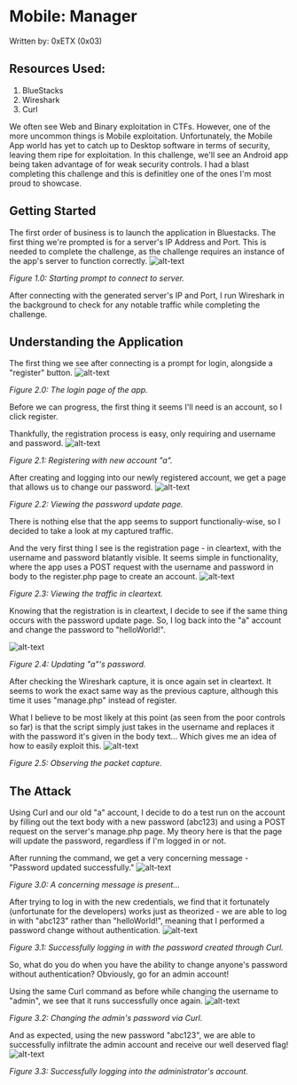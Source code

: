 # Mobile: Manager
Written by: 0xETX (0x03)

## Resources Used:
1. BlueStacks
2. Wireshark
3. Curl

We often see Web and Binary exploitation in CTFs. However, one of the more uncommon things is Mobile exploitation. Unfortunately, the Mobile App world has yet to catch up to Desktop software in terms of security, leaving them ripe for exploitation. In this challenge, we'll see an Android app being taken advantage of for weak security controls. I had a blast completing this challenge and this is definitley one of the ones I'm most proud to showcase.

## Getting Started
The first order of business is to launch the application in Bluestacks. The first thing we're prompted is for a server's IP Address and Port. This is needed to complete the challenge, as the challenge requires an instance of the app's server to function correctly.
![alt-text](https://github.com/0xETX/CTF-Writeups/blob/main/HackTheBox%20Challenges/Mobile/Manager/Images/1.png "Server address information.")

*Figure 1.0: Starting prompt to connect to server.*

After connecting with the generated server's IP and Port, I run Wireshark in the background to check for any notable traffic while completing the challenge.

## Understanding the Application
The first thing we see after connecting is a prompt for login, alongside a "register" button.
![alt-text](https://github.com/0xETX/CTF-Writeups/blob/main/HackTheBox%20Challenges/Mobile/Manager/Images/2.png "Viewing the default homepage.")

*Figure 2.0: The login page of the app.*

Before we can progress, the first thing it seems I'll need is an account, so I click register.

Thankfully, the registration process is easy, only requiring and username and password.
![alt-text](https://github.com/0xETX/CTF-Writeups/blob/main/HackTheBox%20Challenges/Mobile/Manager/Images/3.png "Registering.")

*Figure 2.1: Registering with new account "a".*

After creating and logging into our newly registered account, we get a page that allows us to change our password.
![alt-text](https://github.com/0xETX/CTF-Writeups/blob/main/HackTheBox%20Challenges/Mobile/Manager/Images/4.png "Password page.")

*Figure 2.2: Viewing the password update page.*

There is nothing else that the app seems to support functionaliy-wise, so I decided to take a look at my captured traffic.

And the very first thing I see is the registration page - in cleartext, with the username and password blatantly visible. It seems simple in functionality, where the app uses a POST request with the username and password in body to the register.php page to create an account.
![alt-text](https://github.com/0xETX/CTF-Writeups/blob/main/HackTheBox%20Challenges/Mobile/Manager/Images/5.png "Viewing the cleartext registration.")

*Figure 2.3: Viewing the traffic in cleartext.*

Knowing that the registration is in cleartext, I decide to see if the same thing occurs with the password update page. So, I log back into the "a" account and change the password to "helloWorld!".

![alt-text](https://github.com/0xETX/CTF-Writeups/blob/main/HackTheBox%20Challenges/Mobile/Manager/Images/6.png "Updating the password.")

*Figure 2.4: Updating "a"'s password.*

After checking the Wireshark capture, it is once again set in cleartext. It seems to work the exact same way as the previous capture, although this time it uses "manage.php" instead of register.

What I believe to be most likely at this point (as seen from the poor controls so far) is that the script simply just takes in the username and replaces it with the password it's given in the body text... Which gives me an idea of how to easily exploit this.
![alt-text](https://github.com/0xETX/CTF-Writeups/blob/main/HackTheBox%20Challenges/Mobile/Manager/Images/7.png "Observing the manage.php capture.")

*Figure 2.5: Observing the packet capture.*

## The Attack
Using Curl and our old "a" account, I decide to do a test run on the account by filling out the text body with a new password (abc123) and using a POST request on the server's manage.php page. My theory here is that the page will update the password, regardless if I'm logged in or not.

After running the command, we get a very concerning message - "Password updated successfully."
![alt-text](https://github.com/0xETX/CTF-Writeups/blob/main/HackTheBox%20Challenges/Mobile/Manager/Images/8.png "Possible success?")

*Figure 3.0: A concerning message is present...*

After trying to log in with the new credentials, we find that it fortunately (unfortunate for the developers) works just as theorized - we are able to log in with "abc123" rather than "helloWorld!", meaning that I performed a password change without authentication.
![alt-text](https://github.com/0xETX/CTF-Writeups/blob/main/HackTheBox%20Challenges/Mobile/Manager/Images/9.png "Using the new password to log in.")

*Figure 3.1: Successfully logging in with the password created through Curl.*

So, what do you do when you have the ability to change anyone's password without authentication? Obviously, go for an admin account!

Using the same Curl command as before while changing the username to "admin", we see that it runs successfully once again.
![alt-text](https://github.com/0xETX/CTF-Writeups/blob/main/HackTheBox%20Challenges/Mobile/Manager/Images/10.png "Changing the admin's password.")

*Figure 3.2: Changing the admin's password via Curl.*

And as expected, using the new password "abc123", we are able to successfully infiltrate the admin account and receive our well deserved flag!
![alt-text](https://github.com/0xETX/CTF-Writeups/blob/main/HackTheBox%20Challenges/Mobile/Manager/Images/11.png "Hijacking the admin's account.")

*Figure 3.3: Successfully logging into the administrator's account.*